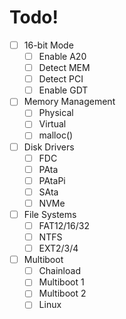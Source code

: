 # Todo!
- [ ] 16-bit Mode
    - [ ] Enable A20
    - [ ] Detect MEM
    - [ ] Detect PCI
    - [ ] Enable GDT
- [ ] Memory Management
    - [ ] Physical
    - [ ] Virtual
    - [ ] malloc()
- [ ] Disk Drivers
    - [ ] FDC
    - [ ] PAta
    - [ ] PAtaPi
    - [ ] SAta
    - [ ] NVMe
- [ ] File Systems
    - [ ] FAT12/16/32
    - [ ] NTFS
    - [ ] EXT2/3/4
- [ ] Multiboot
    - [ ] Chainload
    - [ ] Multiboot 1
    - [ ] Multiboot 2
    - [ ] Linux
